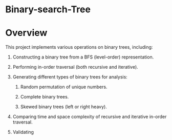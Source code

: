 # Binary-search-Tree

# Overview

This project implements various operations on binary trees, including:

1. Constructing a binary tree from a BFS (level-order) representation.

2. Performing in-order traversal (both recursive and iterative).

3. Generating different types of binary trees for analysis:

   1. Random permutation of unique numbers.
  
   2. Complete binary trees.
  
   3. Skewed binary trees (left or right heavy).

4. Comparing time and space complexity of recursive and iterative in-order traversal.

5. Validating
